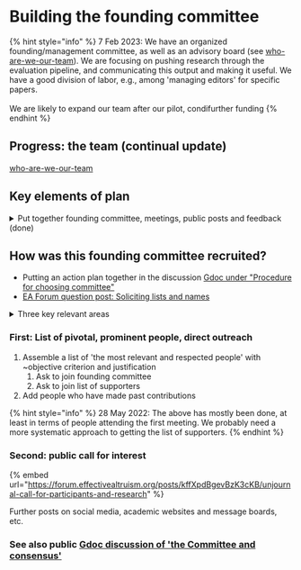 # Building the founding committee

{% hint style="info" %}
7 Feb 2023: We have an organized founding/management committee, as well as an advisory board  (see [who-are-we-our-team](../readme/discussion-team/who-are-we-our-team/ "mention")). We are focusing on pushing research through the evaluation pipeline, and communicating this output and making it useful. We have a good division of labor, e.g., among 'managing editors' for specific papers.\
\
We are likely to expand our team after our pilot, condifurther funding
{% endhint %}

## Progress: the team (continual update)

[who-are-we-our-team](../readme/discussion-team/who-are-we-our-team/ "mention")

## Key elements of plan

<details>

<summary>Put together founding committee,  meetings, public posts and feedback (done)</summary>

1. **Build a ‘founding committee’ of 5-8 experienced and enthusiastic EA-aligned/adjacent researchers at EA orgs, research academics, and practitioners** (e.g., draw from speakers at recent EA Global meetings).
   1. Private Airtable with lists of names and organizations
   2. _Added element: List of supporter names for credibility, with little or no commitment_
2. Host a meeting (and shared collaboration space/document), to come to a consensus/set of practical principles _\[26 May 2022: First meeting held, writing up shared notes]_
3. Post and present our consensus (coming out of this meeting) on key fora. After a brief ‘followup period’ (\~1 week), consider adjusting the above consensus plan in light of the feedback, and repost (and move forward)

... Excerpts from successful ACX grant, [#the-twelve-month-plan](../grants-and-proposals/acx-ltff-grant-proposal-as-submitted-successfull/#the-twelve-month-plan "mention"), reiterated in followup [ftx-future-fund-for-further-funding-unsuccessful.md](../grants-and-proposals/unsuccessful-applications/ftx-future-fund-for-further-funding-unsuccessful.md "mention").

</details>



## How was this founding committee recruited?

* Putting an action plan together in the discussion [Gdoc under "Procedure for choosing committee"](https://docs.google.com/document/d/1Ojb3a2X12av3c97wezYD6zLRkdo1xlx5r21cblf11JY/edit#heading=h.jisvaqlrtl5x)
* [EA Forum question post: Soliciting lists and names](https://forum.effectivealtruism.org/posts/xGhBDnPojdvuH2aBK/do-we-have-any-lists-of-academics-research-groups-relevant)

<details>

<summary>Three key relevant areas</summary>

DR: I think I need to draw people from a few relevant Areas\
1\. Academia, relevant subject fields for the unjournal: Economics, Quantitative social science, maybe more\
2\. Effective altruism, to assess the value and scope of the journal and the research

3\. Open Science and academic reform, applied metascience, people with practical ideas and knowledge

\+ People with strong knowledge of the journal and bibliometric processes and systems

</details>

### First: List of pivotal, prominent people, direct outreach

1. Assemble a list of 'the most relevant and respected people' with \~objective criterion and justification
   1. Ask to join founding committee
   2. Ask to join list of supporters
2. Add people who have made past contributions

{% hint style="info" %}
28 May 2022: The above has mostly been done, at least in terms of people attending the first meeting. We probably need a more systematic approach to getting the list of supporters.
{% endhint %}

### Second: public call for interest

{% embed url="https://forum.effectivealtruism.org/posts/kffXpdBgevBzK3cKB/unjournal-call-for-participants-and-research" %}

Further posts on social media, academic websites and message boards, etc.

### See also public [Gdoc discussion of 'the Committee and consensus'](https://docs.google.com/document/d/1Ojb3a2X12av3c97wezYD6zLRkdo1xlx5r21cblf11JY/edit#heading=h.c63gsld3ti16)
